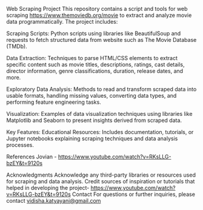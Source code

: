 Web Scraping Project
This repository contains a script and tools for web scraping https://www.themoviedb.org/movie to extract and analyze movie data programmatically. The project includes:

Scraping Scripts: Python scripts using libraries like BeautifulSoup and requests to fetch structured data from website such as The Movie Database (TMDb).

Data Extraction: Techniques to parse HTML/CSS elements to extract specific content such as movie titles, descriptions, ratings, cast details, director information, genre classifications, duration, release dates, and more.

Exploratory Data Analysis: Methods to read and transform scraped data into usable formats, handling missing values, converting data types, and performing feature engineering tasks.

Visualization: Examples of data visualization techniques using libraries like Matplotlib and Seaborn to present insights derived from scraped data.

Key Features:
Educational Resources: Includes documentation, tutorials, or Jupyter notebooks explaining scraping techniques and data analysis processes.


References
Jovian - https://www.youtube.com/watch?v=RKsLLG-bzEY&t=9120s


Acknowledgments
Acknowledge any third-party libraries or resources used for scraping and data analysis.
Credit sources of inspiration or tutorials that helped in developing the project- https://www.youtube.com/watch?v=RKsLLG-bzEY&t=9120s
Contact
For questions or further inquiries, please contact vidisha.katyayani@gmail.com
